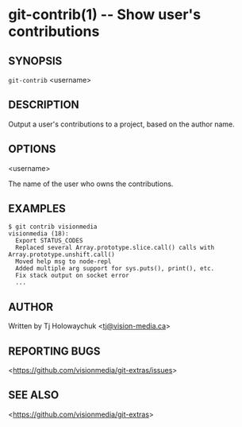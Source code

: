 git-contrib(1) -- Show user's contributions
===========================================

## SYNOPSIS

`git-contrib` &lt;username&gt;

## DESCRIPTION

  Output a user's contributions to a project, based on the author name.

## OPTIONS

  &lt;username&gt;

  The name of the user who owns the contributions.

## EXAMPLES

    $ git contrib visionmedia
    visionmedia (18):
      Export STATUS_CODES
      Replaced several Array.prototype.slice.call() calls with Array.prototype.unshift.call()
      Moved help msg to node-repl
      Added multiple arg support for sys.puts(), print(), etc.
      Fix stack output on socket error
      ...

## AUTHOR

Written by Tj Holowaychuk &lt;<tj@vision-media.ca>&gt;

## REPORTING BUGS

&lt;<https://github.com/visionmedia/git-extras/issues>&gt;

## SEE ALSO

&lt;<https://github.com/visionmedia/git-extras>&gt;
